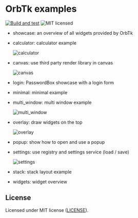 # OrbTk examples

[![Build and test](https://github.com/redox-os/orbtk/workflows/CI/badge.svg)](https://github.com/redox-os/orbtk/actions)
![MIT licensed](https://img.shields.io/badge/license-MIT-blue.svg)

* showcase: an overview of all widgets provided by OrbTk
* calculator: calculator example

    ![calculator](https://gitlab.redox-os.org/redox-os/assets/-/raw/master/screenshots/Calculator.png)

* canvas: use third party render library in canvas

    ![canvas](https://gitlab.redox-os.org/redox-os/assets/-/raw/master/screenshots/orbtk_examples/canvas_example.jpg)

* login: PasswordBox showcase with a login form
* minimal: minimal example
* multi_window: multi window example

    ![multi_window](https://gitlab.redox-os.org/redox-os/assets/-/raw/master/screenshots/orbtk_examples/multi_window.jpg)

* overlay: draw widgets on the top

    ![overlay](https://gitlab.redox-os.org/redox-os/assets/-/raw/master/screenshots/orbtk_examples/overlay_example.jpg)

* popup: show how to open and use a popup
* settings: use registry and settings service (load / save)

    ![settings](https://gitlab.redox-os.org/redox-os/assets/-/raw/master/screenshots/orbtk_examples/settings_example.jpg)

* stack: stack layout example
* widgets: widget overview

## License

Licensed under MIT license ([LICENSE](../LICENSE)).
